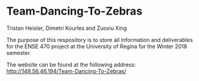 # Team-Dancing-To-Zebras
Tristan Heisler, Dimetri Kourles and Zuoxiu Xing

The purpose of this respository is to store all information and deliverables for the ENSE 470 project at the University of Regina for the Winter 2018 semester.

The website can be found at the following address:
http://149.56.46.194/Team-Dancing-To-Zebras/
